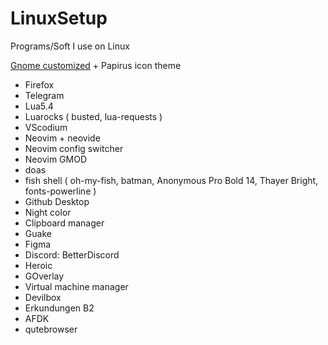 # LinuxSetup
Programs/Soft I use on Linux

[Gnome customized](https://www.youtube.com/watch?v=zOUTasMuZl4) + Papirus icon theme
* Firefox
* Telegram
* Lua5.4
* Luarocks ( busted, lua-requests )
* VScodium
* Neovim + neovide
* Neovim config switcher
* Neovim GMOD
* doas
* fish shell ( oh-my-fish, batman, Anonymous Pro Bold 14, Thayer Bright, fonts-powerline )
* Github Desktop
* Night color
* Clipboard manager
* Guake
* Figma
* Discord: BetterDiscord
* Heroic
* GOverlay
* Virtual machine manager
* Devilbox
* Erkundungen B2
* AFDK
* qutebrowser

